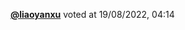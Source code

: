  <a href=https://github.com/liaoyanxu><strong>@liaoyanxu</strong></a>  voted  at 19/08/2022, 04:14 
